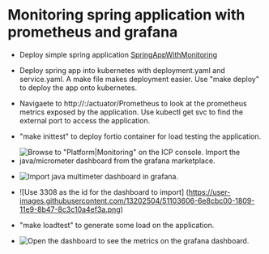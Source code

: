 # Monitoring spring application with prometheus and grafana

- Deploy simple spring application [SpringAppWithMonitoring](Common/SpringAppWithMonitoring)

- Deploy spring app into kubernetes with deployment.yaml and service.yaml. A make file makes deployment easier. Use "make deploy" to deploy the app onto kubernetes.

- Navigaete to http://<proxy-ip>:<port>/actuator/Prometheus to look at the prometheus metrics exposed by the application. Use kubectl get svc to find the external port to access the application.

- "make inittest" to deploy fortio container for load testing the application.

- ![Browse to "Platform|Monitoring" on the ICP console. Import the java/micrometer dashboard from the
grafana marketplace.](https://user-images.githubusercontent.com/13202504/51103212-ef4ab880-1807-11e9-8d00-fad95b8c528b.png)

- ![Import java multimeter dashboard in grafana.](https://user-images.githubusercontent.com/13202504/51103499-ec9c9300-1808-11e9-8383-587746990c27.png)

- ![Use 3308 as the id for the dashboard to import]
(https://user-images.githubusercontent.com/13202504/51103606-6e8cbc00-1809-11e9-8b47-8c3c10a4ef3a.png)

- "make loadtest" to generate some load on the application.

- ![Open the dashboard to see the metrics on the grafana dashboard.](https://user-images.githubusercontent.com/13202504/51103815-1efac000-180a-11e9-8ec8-fafecd9a968c.png)